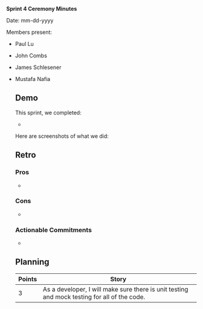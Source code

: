 **Sprint 4 Ceremony Minutes**
  
Date: mm-dd-yyyy

Members present:

* Paul Lu
* John Combs
* James Schlesener
* Mustafa Nafia
  
  ## Demo
  
  This sprint, we completed:
  
  * 

 
  Here are screenshots of what we did:
  


  ## Retro
  
  
  
  ### Pros
  
  * 
  
  ### Cons
  
  * 
 
  
  ### Actionable Commitments
  
  * 

  
  ## Planning
  
  Points | Story
  -------|--------
    3    | As a developer, I will make sure there is unit testing and mock testing for all of the code.

